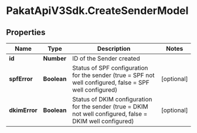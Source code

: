 # PakatApiV3Sdk.CreateSenderModel

## Properties
Name | Type | Description | Notes
------------ | ------------- | ------------- | -------------
**id** | **Number** | ID of the Sender created | 
**spfError** | **Boolean** | Status of SPF configuration for the sender (true &#x3D; SPF not well configured, false &#x3D; SPF well configured) | [optional] 
**dkimError** | **Boolean** | Status of DKIM configuration for the sender (true &#x3D; DKIM not well configured, false &#x3D; DKIM well configured) | [optional] 


